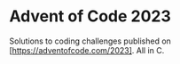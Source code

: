 # Advent of Code 2023
Solutions to coding challenges published on [https://adventofcode.com/2023].
All in C.

